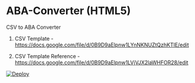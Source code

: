 ABA-Converter (HTML5)
=====================

CSV to ABA Converter

1) CSV Template - https://docs.google.com/file/d/0B9D9aElpnw1LYnNKNUZtQzhKTlE/edit

2) CSV Template Reference - https://docs.google.com/file/d/0B9D9aElpnw1LVjVJX2laWHFOR28/edit

[![Deploy](https://www.herokucdn.com/deploy/button.png)](https://heroku.com/deploy)